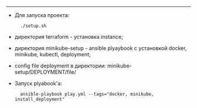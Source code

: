 ----
- Для запуска проекта:

        ./setup.sh

- директория terraform - установка instance;
- директория minikube-setup - ansible plyaybook с установкой docker, minikube, kubectl, deployment;
- config file deployment в директории: minikube-setup/DEPLOYMENT/file/
- Запуск plyabook'а:

        ansible-playbook play.yml --tags="docker, minikube, install_deployment"
